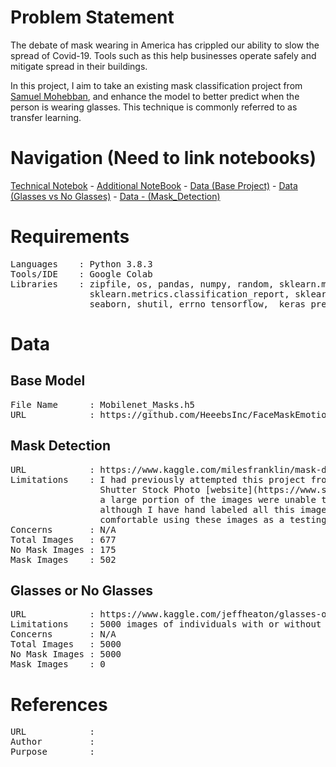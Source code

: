 # Problem Statement
The debate of mask wearing in America has crippled our ability to slow the spread of Covid-19. Tools such as this help businesses operate safely and mitigate spread in their buildings.

In this project, I aim to take an existing mask classification project from [Samuel Mohebban](https://github.com/HeeebsInc/FaceMaskEmotionDetection), and enhance the model to better predict when the person is wearing glasses. This technique is commonly referred to as transfer learning.

# Navigation (Need to link notebooks)

[Technical Notebok]() -
[Additional NoteBook]() -
[Data (Base Project)]() - 
[Data (Glasses vs No Glasses)]() - 
[Data - (Mask_Detection)]()

# Requirements
<pre>
Languages    : Python 3.8.3
Tools/IDE    : Google Colab
Libraries    : zipfile, os, pandas, numpy, random, sklearn.model_selection.train_test_split,
               sklearn.metrics.classification_report, sklearn.metrics.confusion_matrix,
               seaborn, shutil, errno tensorflow,  keras_preprocessing.image.ImageDataGenerator
</pre>

# Data
## Base Model
<pre>
File Name      : Mobilenet_Masks.h5
URL            : https://github.com/HeeebsInc/FaceMaskEmotionDetection/blob/master/ModelWeights/Mobilenet_Masks.h5
</pre>

## Mask Detection
<pre>
URL            : https://www.kaggle.com/milesfranklin/mask-detection
Limitations    : I had previously attempted this project from scratch and scraped the 
                 Shutter Stock Photo [website](https://www.shutterstock.com). Unfortunately,
                 a large portion of the images were unable to be uploaded to be Kaggle,
                 although I have hand labeled all this images from this set and I am 
                 comfortable using these images as a testing set.
Concerns       : N/A
Total Images   : 677
No Mask Images : 175
Mask Images    : 502
</pre>

## Glasses or No Glasses
<pre>
URL            : https://www.kaggle.com/jeffheaton/glasses-or-no-glasses
Limitations    : 5000 images of individuals with or without glasses
Concerns       : N/A
Total Images   : 5000
No Mask Images : 5000
Mask Images    : 0
</pre>


# References
<pre>
URL            : 
Author         :
Purpose        :
</pre>
